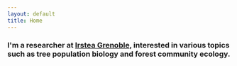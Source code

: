 ```yaml
---
layout: default
title: Home
---
```


### I'm a researcher at [Irstea Grenoble](http://www.irstea.fr/en/emgr), interested in various topics such as tree population biology and forest community ecology.

